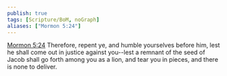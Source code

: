 ```yaml
---
publish: true
tags: [Scripture/BoM, noGraph]
aliases: ["Mormon 5:24"]
---
```

[Mormon 5:24](https://churchofjesuschrist.org/study/scriptures/bofm/morm/5?lang=eng&id=p24#p24) Therefore, repent ye, and humble yourselves before him, lest he shall come out in justice against you--lest a remnant of the seed of Jacob shall go forth among you as a lion, and tear you in pieces, and there is none to deliver.




